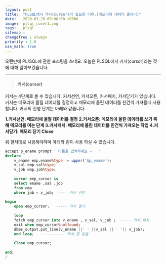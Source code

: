 ```yaml
---
layout: post
title:  "PLSQL에서 커서(cursor)가 필요한 이유.(메모리에 데이터 올리기)"
date:   2020-03-20 09:00:00 +0300
image:  plsql_cover1.png
tags:   plsql
sitemap :
changefreq : always
priority : 1.0
use_math: true
---
```


오랜만에 PL/SQL에 관한 포스팅을 쓰네요. 오늘은 PLSQL에서 커서(cursor)라는 것에 대해 알아보겠습니다.

--------

> #### 커서(cursor)

커서는 4단계로 볼 수 있습니다. 커서선언, 커서오픈, 커서패치, 커서닫기가 있습니다.  
커서는 메모리에 올릴 데이터를 결정하고 메모리에 올린 데이터를 한건씩 가져올때 사용합니다. 커서의 진행 단계는 아래와 같습니다.


**1.커서선언: 메모리에 올랄 데이터를 결정**
**2.커서오픈: 메모리에 올린 데이터를 쓰기 위해 메모리를 여는 단계**
**3.커서패치: 메모리에 올린 데이터를 한건씩 가져오는 작업**
**4.커서닫기:  메모리 닫기 Close**


위 절차대로 사용해야하며 아래와 같이 사용 하실 수 있습니다.


```sql
accept p_ename prompt ' 이름을 입력하세요 ~   ' 
declare 
    v_ename emp.ename%type := upper('&p_ename');
    v_sal emp.sal%type;
    v_job emp.job%type;
    
    cursor emp_cursor is 
    select ename ,sal ,job
    from emp 
    where job = v_job;  ---- 커서 선언 
    
begin 
    open emp_cursor;   ----- 커서 열기 
    
    loop 
    fetch emp_cursor into v_ename , v_sal, v_job ;  ----- 커서 패치 
    exit when emp_cursor%notfound;  
    dbms_output.put_line(v_ename ||' ' ||v_sal || ' '|| v_job);
    end loop;    ---------- 커서 문 닫음 
    
    Close emp_cursor;
    
end;
/
```






